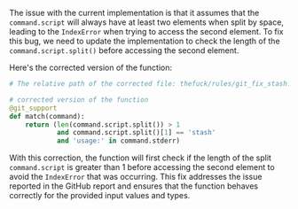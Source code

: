 The issue with the current implementation is that it assumes that the `command.script` will always have at least two elements when split by space, leading to the `IndexError` when trying to access the second element. To fix this bug, we need to update the implementation to check the length of the `command.script.split()` before accessing the second element.

Here's the corrected version of the function:

```python
# The relative path of the corrected file: thefuck/rules/git_fix_stash.py

# corrected version of the function
@git_support
def match(command):
    return (len(command.script.split()) > 1
            and command.script.split()[1] == 'stash'
            and 'usage:' in command.stderr)
```

With this correction, the function will first check if the length of the split `command.script` is greater than 1 before accessing the second element to avoid the `IndexError` that was occurring. This fix addresses the issue reported in the GitHub report and ensures that the function behaves correctly for the provided input values and types.